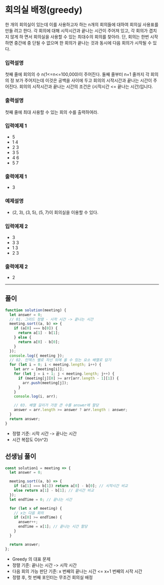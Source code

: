 # 회의실 배정(greedy)

한 개의 회의실이 있는데 이를 사용하고자 하는 n개의 회의들에 대하여 회의실 사용표를 만들 려고 한다. 각 회의에 대해 시작시간과 끝나는 시간이 주어져 있고, 각 회의가 겹치지 않게 하 면서 회의실을 사용할 수 있는 최대수의 회의를 찾아라. 단, 회의는 한번 시작하면 중간에 중 단될 수 없으며 한 회의가 끝나는 것과 동시에 다음 회의가 시작될 수 있다.

### 입력설명

첫째 줄에 회의의 수 n(1<=n<=100,000)이 주어진다. 둘째 줄부터 n+1 줄까지 각 회의의 정 보가 주어지는데 이것은 공백을 사이에 두고 회의의 시작시간과 끝나는 시간이 주어진다. 회의의 시작시간과 끝나는 시간의 조건은 (시작시간 <= 끝나는 시간)입니다.

### 출력설명

첫째 줄에 최대 사용할 수 있는 회의 수를 출력하여라.

### 입력예제 1

- 5
- 1 4
- 2 3
- 3 5
- 4 6
- 5 7

### 출력예제 1

- 3

### 예제설명

- (2, 3), (3, 5), (5, 7)이 회의실을 이용할 수 있다.

### 입력예제 2

- 3
- 3 3
- 1 3
- 2 3

### 출력예제 2

- 2

---

## 풀이

```js
function solution(meeting) {
  let answer = 0;
  // 01. 그리드 정렬 - 시작 시간 -> 끝나는 시간
  meeting.sort((a, b) => {
    if (a[0] === b[0]) {
      return a[1] - b[1];
    } else {
      return a[0] - b[0];
    }
  });
  console.log({ meeting });
  // 02. 인덱스 별로 자신 뒤에 올 수 있는 요소 배열로 담기
  for (let i = 0; i < meeting.length; i++) {
    let arr = [meeting[i]];
    for (let j = i + 1; j < meeting.length; j++) {
      if (meeting[j][0] >= arr[arr.length - 1][1]) {
        arr.push(meeting[j]);
      }
    }
    console.log(i, arr);

    // 03. 배열 길이가 가장 큰 수를 answer에 할당
    answer = arr.length >= answer ? arr.length : answer;
  }
  return answer;
}
```

- 정렬 기준: 시작 시간 -> 끝나는 시간
- 시간 복잡도 O(n^2)

## 선생님 풀이

```js
const solution1 = meeting => {
  let answer = 0;

  meeting.sort((a, b) => {
    if (a[1] === b[1]) return a[0] - b[0]; // 시작시간 비교
    else return a[1] - b[1]; // 끝시간 비교
  });
  let endTime = 0; // 끝나는 시간

  for (let x of meeting) {
    // x는 다음 회의
    if (x[0] >= endTime) {
      answer++;
      endTime = x[1]; // 끝나는 시간 할당
    }
  }

  return answer;
};
```
- Greedy 의 대표 문제
- 정렬 기준: 끝나는 시간 -> 시작 시간
- 다음 회의 가능 판단 기준: x 번째의 끝나는 시간 <= x+1 번째의 시작 시간
- 정렬 후, 첫 번째 포인터는 무조건 회의실 배정
